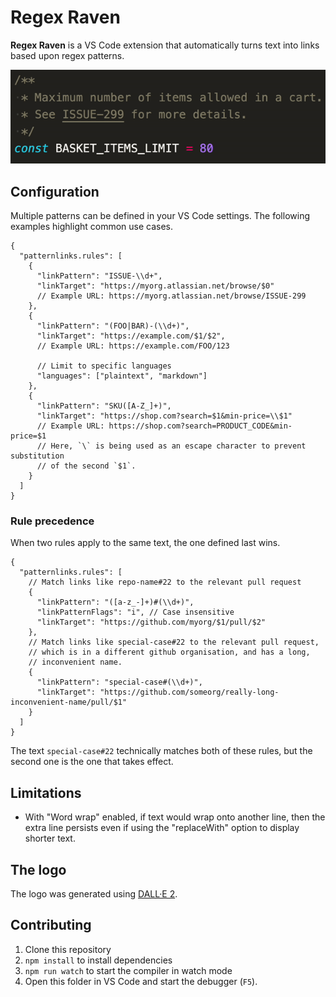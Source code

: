 # Regex Raven

**Regex Raven** is a VS Code extension that automatically turns text into links based upon regex patterns.

![Animated gif showing a code comment that has a link that can be clicked](assets/usage.gif)

## Configuration

Multiple patterns can be defined in your VS Code settings. The following examples highlight common use cases.

```jsonc
{
  "patternlinks.rules": [
    {
      "linkPattern": "ISSUE-\\d+",
      "linkTarget": "https://myorg.atlassian.net/browse/$0"
      // Example URL: https://myorg.atlassian.net/browse/ISSUE-299
    },
    {
      "linkPattern": "(FOO|BAR)-(\\d+)",
      "linkTarget": "https://example.com/$1/$2",
      // Example URL: https://example.com/FOO/123

      // Limit to specific languages
      "languages": ["plaintext", "markdown"]
    },
    {
      "linkPattern": "SKU([A-Z_]+)",
      "linkTarget": "https://shop.com?search=$1&min-price=\\$1"
      // Example URL: https://shop.com?search=PRODUCT_CODE&min-price=$1
      // Here, `\` is being used as an escape character to prevent substitution
      // of the second `$1`.
    }
  ]
}
```

### Rule precedence

When two rules apply to the same text, the one defined last wins.

```jsonc
{
  "patternlinks.rules": [
    // Match links like repo-name#22 to the relevant pull request
    {
      "linkPattern": "([a-z_-]+)#(\\d+)",
      "linkPatternFlags": "i", // Case insensitive
      "linkTarget": "https://github.com/myorg/$1/pull/$2"
    },
    // Match links like special-case#22 to the relevant pull request,
    // which is in a different github organisation, and has a long,
    // inconvenient name.
    {
      "linkPattern": "special-case#(\\d+)",
      "linkTarget": "https://github.com/someorg/really-long-inconvenient-name/pull/$1"
    }
  ]
}
```

The text `special-case#22` technically matches both of these rules, but the second one is the one that takes effect.

<!--
⚠️ This relies on potentially undocumented behaviour.

This extension does not enforce this logic, but instead relies on the fact that VS Code
just works like this by default.

TODO: Register only one `LinkDefinitionProvider`, which returns a maximum of one link per text range.

TODO: Uinstall `inlineFold` plugin
 -->

## Limitations

- With "Word wrap" enabled, if text would wrap onto another line, then the extra line persists even if using the "replaceWith" option to display shorter text.

## The logo

The logo was generated using [DALL·E 2](https://openai.com/dall-e-2/).

## Contributing

1. Clone this repository
2. `npm install` to install dependencies
3. `npm run watch` to start the compiler in watch mode
4. Open this folder in VS Code and start the debugger (`F5`).
